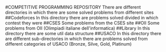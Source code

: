 #COMPETITIVE PROGRAMMING REPOSITORY
There are different directories in which there are some solved problems from different sites
##Codeforces
In this directory there are problems solved divided in which contest they were 
##CSES
Some problems from the CSES site
##OII
Some problems from OII (Olimpiadi italiane dell'informatica)
##Library
In this directory there are some util data structure
##USACO
In this directory there are different sub-directories in which there are problems solved from different categories of USACO (Bronze, Silve, Gold, Platinum)

